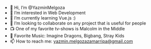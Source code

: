 - 👋 Hi, I’m @YazminMelgoza
- 👀 I’m interested in Web Development
- 🌱 I’m currently learning Vue.js :)
- 💞️ I’m looking to collaborate on any project that is useful for people
- 📺 One of my favorite tv-shows is Malcolm in the Middle
- 🎵 Favorite Music: Imagine Dragons, Bigbang, Stray Kids
- 📫 How to reach me: yazmin.melgozazamarripa@gmail.com
